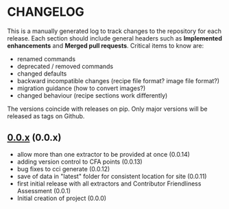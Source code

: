# CHANGELOG

This is a manually generated log to track changes to the repository for each release.
Each section should include general headers such as **Implemented enhancements**
and **Merged pull requests**. Critical items to know are:

 - renamed commands
 - deprecated / removed commands
 - changed defaults
 - backward incompatible changes (recipe file format? image file format?)
 - migration guidance (how to convert images?)
 - changed behaviour (recipe sections work differently)

The versions coincide with releases on pip. Only major versions will be released as tags on Github.

## [0.0.x](https://github.scom/vsoch/contributor-ci/tree/master) (0.0.x)
 - allow more than one extractor to be provided at once (0.0.14)
 - adding version control to CFA points (0.0.13)
 - bug fixes to cci generate (0.0.12)
 - save of data in "latest" folder for consistent location for site (0.0.11)
 - first initial release with all extractors and Contributor Friendliness Assessment (0.0.1)
 - Initial creation of project (0.0.0)

